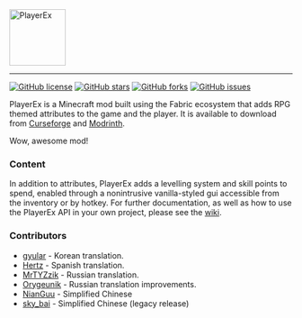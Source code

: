 <img src="img/logo.png" alt="PlayerEx" height="100" />
<hr />

[![GitHub license](https://img.shields.io/github/license/CleverNucleus/PlayerEx?style=flat-square)](https://github.com/CleverNucleus/PlayerEx/blob/master/LICENSE)
[![GitHub stars](https://img.shields.io/github/stars/CleverNucleus/PlayerEx?style=flat-square)](https://github.com/CleverNucleus/PlayerEx/stargazers)
[![GitHub forks](https://img.shields.io/github/forks/CleverNucleus/PlayerEx?style=flat-square)](https://github.com/CleverNucleus/PlayerEx/network)
[![GitHub issues](https://img.shields.io/github/issues/CleverNucleus/PlayerEx?style=flat-square)](https://github.com/CleverNucleus/PlayerEx/issues)

PlayerEx is a Minecraft mod built using the Fabric ecosystem that adds RPG themed attributes to the game and the player. It is available to download from [Curseforge](https://www.curseforge.com/minecraft/mc-mods/playerex) and [Modrinth](https://modrinth.com/mod/playerex).

Wow, awesome mod!

### Content

In addition to attributes, PlayerEx adds a levelling system and skill points to spend, enabled through a nonintrusive vanilla-styled gui accessible from the inventory or by hotkey. For further documentation, as well as how to use the PlayerEx API in your own project, please see the [wiki](https://github.com/CleverNucleus/PlayerEx/wiki).

### Contributors
 - [gyular](https://github.com/gyular) - Korean translation.
 - [Hertz](https://github.com/elhertz) - Spanish translation.
 - [MrTYZzik](https://github.com/MrTYZzik) - Russian translation.
 - [Orygeunik](https://github.com/Orygeunik) - Russian translation improvements.
 - [NianGuu](https://github.com/NianGuu) - Simplified Chinese
 - [sky_bai](https://github.com/a1640727878) - Simplified Chinese (legacy release)
